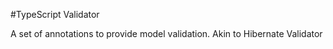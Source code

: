 #TypeScript Validator

A set of annotations to provide model validation. Akin to Hibernate Validator